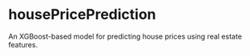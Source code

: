 # housePricePrediction
An XGBoost-based model for predicting house prices using real estate features.

